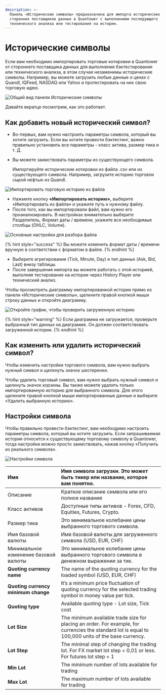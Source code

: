 ```yaml
---
description: >-
  Панель «Исторические символы» предназначена для импорта исторических данных от
  сторонних поставщиков данных в Quantower с выполнением последующего
  технического анализа или тестирования на истории.
---
```


# Исторические символы

Если вам необходимо импортировать торговые котировки в Quantower от стороннего поставщика данных для выполнения бэктестирования или технического анализа, в этом случае незаменимы исторические символы. Например, вы можете загрузить любые данные о ценах с Quandl, IQFeed, NASDAQ или Yahoo и протестировать на них свою торговую идею.

![&#x41E;&#x431;&#x449;&#x438;&#x439; &#x432;&#x438;&#x434; &#x43F;&#x430;&#x43D;&#x435;&#x43B;&#x438; &#x418;&#x441;&#x442;&#x43E;&#x440;&#x438;&#x447;&#x435;&#x441;&#x43A;&#x438;&#x435; &#x441;&#x438;&#x43C;&#x432;&#x43E;&#x43B;&#x44B;](../.gitbook/assets/historical-symbols.png)

Давайте вкратце посмотрим, как это работает.

## Как добавить новый исторический символ?

* Во-первых, вам нужно настроить параметры символа, который вы хотите загрузить. Если вы хотите провести бэктестинг, важно правильно установить все параметры - класс актива, размер тика и т. Д. 
* Вы можете заимствовать параметры из существующего символа.

  Импортируйте исторические котировки из файла .csv или из существующего символа. Например, загрузите историю торговли сырой нефтью из Quandl.

![&#x418;&#x43C;&#x43F;&#x43E;&#x440;&#x442;&#x438;&#x440;&#x43E;&#x432;&#x430;&#x442;&#x44C; &#x442;&#x43E;&#x440;&#x433;&#x43E;&#x432;&#x443;&#x44E; &#x438;&#x441;&#x442;&#x43E;&#x440;&#x438;&#x44E; &#x438;&#x437; &#x444;&#x430;&#x439;&#x43B;&#x430;](../.gitbook/assets/historical-symbol-settings-import-from-file.gif)

* Нажмите кнопку **«Импортировать историю»,** выберите «Импортировать из файла» и укажите путь к нужному файлу.
* После того, как вы импортировали файл, вам нужно его проанализировать. В настройках внимательно выберите Разделитель, Формат даты / времени, укажите все необходимые столбцы \(OHLC, Volume\).

![&#x41E;&#x441;&#x43D;&#x43E;&#x432;&#x43D;&#x44B;&#x435; &#x43D;&#x430;&#x441;&#x442;&#x440;&#x43E;&#x439;&#x43A;&#x438; &#x434;&#x43B;&#x44F; &#x440;&#x430;&#x437;&#x431;&#x43E;&#x440;&#x430; &#x444;&#x430;&#x439;&#x43B;&#x430;](../.gitbook/assets/settings-for-imported-file%20%281%29.png)

{% hint style="success" %}
Вы можете изменить формат даты / времени вручную в соответствии с форматом в файле.
{% endhint %}

* Выберите агрегирование \(Tick, Minute, Day\) и тип данных \(Ask, Bid, Last\) внизу таблицы.
* После завершения импорта вы можете работать с этой историей, выполняя тестирование на истории через History Player или технический анализ.

Чтобы просмотреть диаграмму импортированной истории прямо из панели «Исторические символы», щелкните правой кнопкой мыши строку данных и откройте диаграмму.

![&#x41E;&#x442;&#x43A;&#x440;&#x43E;&#x439;&#x442;&#x435; &#x433;&#x440;&#x430;&#x444;&#x438;&#x43A;, &#x447;&#x442;&#x43E;&#x431;&#x44B; &#x43F;&#x440;&#x43E;&#x432;&#x435;&#x440;&#x438;&#x442;&#x44C; &#x437;&#x430;&#x433;&#x440;&#x443;&#x436;&#x435;&#x43D;&#x43D;&#x443;&#x44E; &#x438;&#x441;&#x442;&#x43E;&#x440;&#x438;&#x44E;](../.gitbook/assets/historical-symbol-open-chart.png)

{% hint style="warning" %}
Если диаграмма не загружается, проверьте выбранный тип данных на диаграмме. Он должен соответствовать загруженной истории.
{% endhint %}

## Как изменить или удалить исторический символ?

Чтобы изменить настройки торгового символа, вам нужно выбрать нужный символ и щелкнуть значок шестеренки.

Чтобы удалить торговый символ, вам нужно выбрать нужный символ и щелкнуть значок корзины. Вы также можете удалить только импортированную историю для выбранного символа. Для этого щелкните правой кнопкой мыши импортированные данные и выберите «Удалить выбранную историю».

## Настройки символа

Чтобы правильно провести бэктестинг, вам необходимо настроить параметры символа, который вы хотите загрузить. Если запрашиваемая история относится к существующему торговому символу в Quantower, тогда настройки можно просто заимствовать, нажав кнопку «Получить из реального символа».

![&#x41D;&#x430;&#x441;&#x442;&#x440;&#x43E;&#x439;&#x43A;&#x438; &#x441;&#x438;&#x43C;&#x432;&#x43E;&#x43B;&#x430;](../.gitbook/assets/historical-symbol-settings-first-step.gif)

| **Имя** | Имя символа загрузки. Это может быть тикер или название, которое вам понятно. |
| :--- | :--- |
| Описание | Краткое описание символа или его полное название |
| Класс активов | Доступные типы активов - Forex, CFD, Equities, Futures, Crypto. |
| Размер тика | Это минимальное колебание цены выбранного торгового символа. |
| Имя базовой валюты | Имя базовой валюты для загруженного символа \(USD, EUR, CHF\) |
| Минимальное изменение базовой валюты | Это минимальное колебание цены выбранного торгового символа в денежном выражении за тик. |
| **Quoting currency name** | The name of the quoting currency for the loaded symbol \(USD, EUR, CHF\) |
| **Quoting currency minimum change** | It’s a minimum price fluctuation of quoting currency for the selected trading symbol in money value per tick. |
| **Quoting type** | Available quoting type - Lot size, Tick cost |
| **Lot Size** | The minimum available trade size for placing an order. For example, for currencies the standard lot is equal to 100,000 units of the base currency. |
| **Lot Step** | The minimal step of changing the trading lot. For FX market lot step = 0,01 or less. For futures lot step = 1 |
| **Min Lot** | The minimum number of lots available for trading |
| **Max Lot** | The maximum number of lots available for trading |

